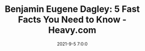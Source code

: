 ---
"title": "Benjamin Eugene Dagley: 5 Fast Facts You Need to Know - Heavy.com"
"date": "2021-9-5 7:0:0"
"feed_name": "GOOGLENEWS"
"feed_website": "https://news.google.com/search?q=drilling%2Bincident&hl=en-US&gl=US&ceid=US:en"
"feed_rss": "https://news.google.com/rss/search?q=drilling%2Bincident&hl=en-US&gl=US&ceid=US:en"
"link": "https://heavy.com/news/benjamin-dagley/"
"file": "_posts/2021-9-5-7-0-0_GOOGLENEWS_72a4c1f7c877d918a7528bbf6cfc35a83a96c7fb.md"
"accident": "0"
"drilling": "0"
"dead": "0"
"injured": "0"
---